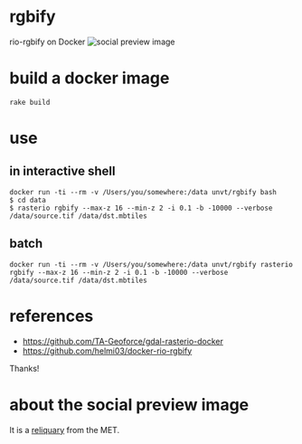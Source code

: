 # rgbify
rio-rgbify on Docker
![social preview image](https://repository-images.githubusercontent.com/458115975/a60adc7f-c03c-4e91-b00e-9fe57d770b8c)

# build a docker image
```
rake build
```

# use
## in interactive shell
```
docker run -ti --rm -v /Users/you/somewhere:/data unvt/rgbify bash
$ cd data
$ rasterio rgbify --max-z 16 --min-z 2 -i 0.1 -b -10000 --verbose /data/source.tif /data/dst.mbtiles
```

## batch
```
docker run -ti --rm -v /Users/you/somewhere:/data unvt/rgbify rasterio rgbify --max-z 16 --min-z 2 -i 0.1 -b -10000 --verbose /data/source.tif /data/dst.mbtiles
```

# references
- https://github.com/TA-Geoforce/gdal-rasterio-docker
- https://github.com/helmi03/docker-rio-rgbify

Thanks!

# about the social preview image
It is a [reliquary](https://www.metmuseum.org/art/collection/search/463680) from the MET.
